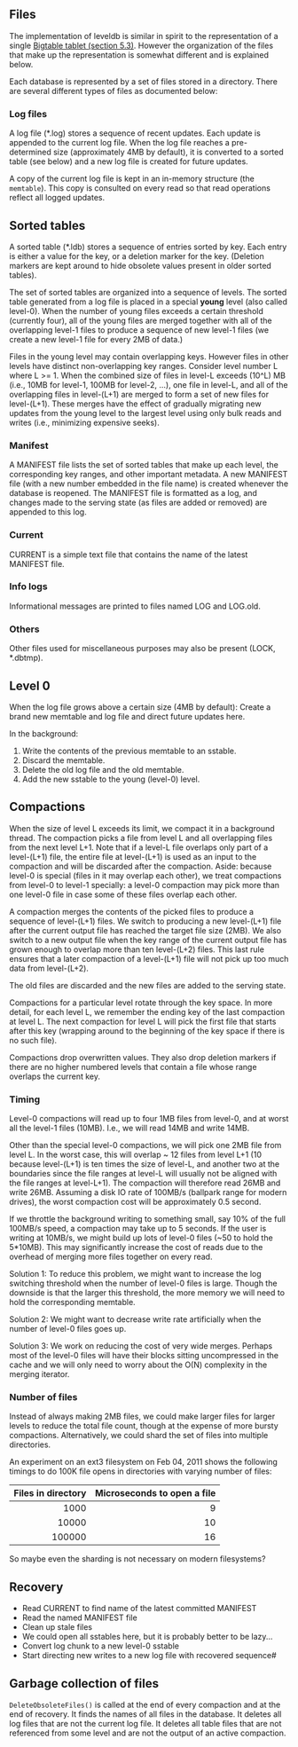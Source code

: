 ## Files

The implementation of leveldb is similar in spirit to the representation of a
single [Bigtable tablet (section 5.3)](http://research.google.com/archive/bigtable.html).
However the organization of the files that make up the representation is
somewhat different and is explained below.

Each database is represented by a set of files stored in a directory. There are
several different types of files as documented below:

### Log files

A log file (*.log) stores a sequence of recent updates. Each update is appended
to the current log file. When the log file reaches a pre-determined size
(approximately 4MB by default), it is converted to a sorted table (see below)
and a new log file is created for future updates.

A copy of the current log file is kept in an in-memory structure (the
`memtable`). This copy is consulted on every read so that read operations
reflect all logged updates.

## Sorted tables

A sorted table (*.ldb) stores a sequence of entries sorted by key. Each entry is
either a value for the key, or a deletion marker for the key. (Deletion markers
are kept around to hide obsolete values present in older sorted tables).

The set of sorted tables are organized into a sequence of levels. The sorted
table generated from a log file is placed in a special **young** level (also
called level-0). When the number of young files exceeds a certain threshold
(currently four), all of the young files are merged together with all of the
overlapping level-1 files to produce a sequence of new level-1 files (we create
a new level-1 file for every 2MB of data.)

Files in the young level may contain overlapping keys. However files in other
levels have distinct non-overlapping key ranges. Consider level number L where
L >= 1. When the combined size of files in level-L exceeds (10^L) MB (i.e., 10MB
for level-1, 100MB for level-2, ...), one file in level-L, and all of the
overlapping files in level-(L+1) are merged to form a set of new files for
level-(L+1). These merges have the effect of gradually migrating new updates
from the young level to the largest level using only bulk reads and writes
(i.e., minimizing expensive seeks).

### Manifest

A MANIFEST file lists the set of sorted tables that make up each level, the
corresponding key ranges, and other important metadata. A new MANIFEST file
(with a new number embedded in the file name) is created whenever the database
is reopened. The MANIFEST file is formatted as a log, and changes made to the
serving state (as files are added or removed) are appended to this log.

### Current

CURRENT is a simple text file that contains the name of the latest MANIFEST
file.

### Info logs

Informational messages are printed to files named LOG and LOG.old.

### Others

Other files used for miscellaneous purposes may also be present (LOCK, *.dbtmp).

## Level 0

When the log file grows above a certain size (4MB by default):
Create a brand new memtable and log file and direct future updates here.

In the background:

1. Write the contents of the previous memtable to an sstable.
2. Discard the memtable.
3. Delete the old log file and the old memtable.
4. Add the new sstable to the young (level-0) level.

## Compactions

When the size of level L exceeds its limit, we compact it in a background
thread. The compaction picks a file from level L and all overlapping files from
the next level L+1. Note that if a level-L file overlaps only part of a
level-(L+1) file, the entire file at level-(L+1) is used as an input to the
compaction and will be discarded after the compaction.  Aside: because level-0
is special (files in it may overlap each other), we treat compactions from
level-0 to level-1 specially: a level-0 compaction may pick more than one
level-0 file in case some of these files overlap each other.

A compaction merges the contents of the picked files to produce a sequence of
level-(L+1) files. We switch to producing a new level-(L+1) file after the
current output file has reached the target file size (2MB). We also switch to a
new output file when the key range of the current output file has grown enough
to overlap more than ten level-(L+2) files.  This last rule ensures that a later
compaction of a level-(L+1) file will not pick up too much data from
level-(L+2).

The old files are discarded and the new files are added to the serving state.

Compactions for a particular level rotate through the key space. In more detail,
for each level L, we remember the ending key of the last compaction at level L.
The next compaction for level L will pick the first file that starts after this
key (wrapping around to the beginning of the key space if there is no such
file).

Compactions drop overwritten values. They also drop deletion markers if there
are no higher numbered levels that contain a file whose range overlaps the
current key.

### Timing

Level-0 compactions will read up to four 1MB files from level-0, and at worst
all the level-1 files (10MB). I.e., we will read 14MB and write 14MB.

Other than the special level-0 compactions, we will pick one 2MB file from level
L. In the worst case, this will overlap ~ 12 files from level L+1 (10 because
level-(L+1) is ten times the size of level-L, and another two at the boundaries
since the file ranges at level-L will usually not be aligned with the file
ranges at level-L+1). The compaction will therefore read 26MB and write 26MB.
Assuming a disk IO rate of 100MB/s (ballpark range for modern drives), the worst
compaction cost will be approximately 0.5 second.

If we throttle the background writing to something small, say 10% of the full
100MB/s speed, a compaction may take up to 5 seconds. If the user is writing at
10MB/s, we might build up lots of level-0 files (~50 to hold the 5*10MB). This
may significantly increase the cost of reads due to the overhead of merging more
files together on every read.

Solution 1: To reduce this problem, we might want to increase the log switching
threshold when the number of level-0 files is large. Though the downside is that
the larger this threshold, the more memory we will need to hold the
corresponding memtable.

Solution 2: We might want to decrease write rate artificially when the number of
level-0 files goes up.

Solution 3: We work on reducing the cost of very wide merges. Perhaps most of
the level-0 files will have their blocks sitting uncompressed in the cache and
we will only need to worry about the O(N) complexity in the merging iterator.

### Number of files

Instead of always making 2MB files, we could make larger files for larger levels
to reduce the total file count, though at the expense of more bursty
compactions.  Alternatively, we could shard the set of files into multiple
directories.

An experiment on an ext3 filesystem on Feb 04, 2011 shows the following timings
to do 100K file opens in directories with varying number of files:


| Files in directory | Microseconds to open a file |
|-------------------:|----------------------------:|
|               1000 |                           9 |
|              10000 |                          10 |
|             100000 |                          16 |

So maybe even the sharding is not necessary on modern filesystems?

## Recovery

* Read CURRENT to find name of the latest committed MANIFEST
* Read the named MANIFEST file
* Clean up stale files
* We could open all sstables here, but it is probably better to be lazy...
* Convert log chunk to a new level-0 sstable
* Start directing new writes to a new log file with recovered sequence#

## Garbage collection of files

`DeleteObsoleteFiles()` is called at the end of every compaction and at the end
of recovery. It finds the names of all files in the database. It deletes all log
files that are not the current log file. It deletes all table files that are not
referenced from some level and are not the output of an active compaction.

<!-- Auto-update: 2025-10-16T11:37:28.355742 -->
